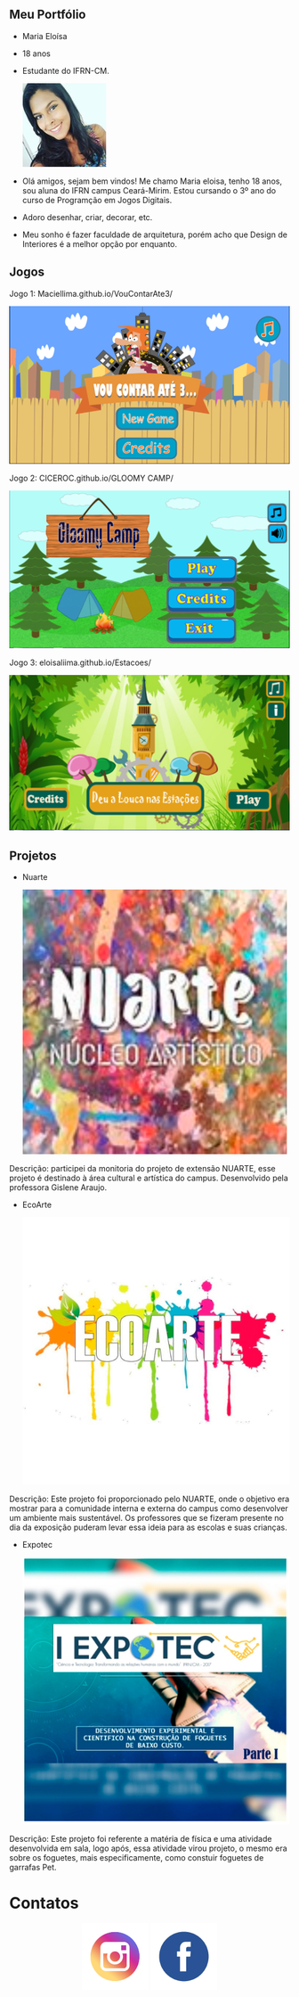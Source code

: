 ## Meu Portfólio

- Maria Eloísa
- 18 anos
- Estudante do IFRN-CM.  

  ![foto](foto1.jpg)  

- Olá amigos, sejam bem vindos! Me chamo Maria eloisa, tenho 18 anos, sou aluna do IFRN campus Ceará-Mirim. Estou cursando o 3º ano do curso de Programção em Jogos Digitais.
- Adoro desenhar, criar, decorar, etc. 
- Meu sonho é fazer faculdade de arquitetura, porém acho que Design de Interiores é a melhor opção por enquanto.

## Jogos

Jogo 1: Maciellima.github.io/VouContarAte3/  
  
  <a href="Maciellima.github.io/VouContarAte3/ " target="_blank">![Jogo1](Jogo1.png) </a>
  
Jogo 2: CICEROC.github.io/GLOOMY CAMP/  
  
  ![jogo2](jogo2.png)
  
Jogo 3: eloisaliima.github.io/Estacoes/  

  ![jogo3](jogo3.png)
  

## Projetos

- Nuarte  
  
    ![Nuarte](NUARTE.jpg)

Descrição: participei da monitoria do projeto de extensão NUARTE, esse projeto é destinado à área cultural e artística do campus. Desenvolvido pela professora Gislene Araujo.

- EcoArte  
  
    ![Ecoarte](Ecoartee.jpg)

Descrição: Este projeto foi proporcionado pelo NUARTE, onde o objetivo era mostrar para a comunidade interna e externa do campus como desenvolver um ambiente mais sustentável. Os professores que se fizeram presente no dia da exposição puderam levar essa ideia para as escolas e suas crianças.

- Expotec  
   
     ![expotec](fisicaa.jpg)

Descrição: Este projeto foi referente a matéria de física e uma atividade desenvolvida em sala, logo após, essa atividade virou projeto, o mesmo era sobre os foguetes, mais especificamente, como constuir foguetes de garrafas Pet. 

# Contatos

<center>
<a href="https://www.instagram.com/eloisa_liima/" target="_blank">
<img title="INSTAGRAM" alt="pt" src="logoinstagram.png" /></a>
<a href="https://www.facebook.com/profile.php?id=100012459307606" target="_blank">
<img title="FACEBOOK" alt="nome" src="facebookicone.png" /></a>
</center>




